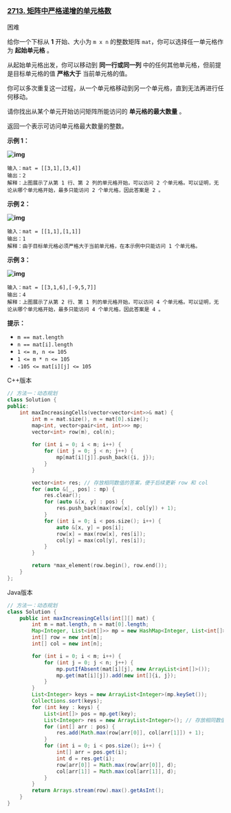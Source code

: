 ### [2713. 矩阵中严格递增的单元格数](https://leetcode.cn/problems/maximum-strictly-increasing-cells-in-a-matrix/)

困难

给你一个下标从 **1** 开始、大小为 `m x n` 的整数矩阵 `mat`，你可以选择任一单元格作为 **起始单元格** 。

从起始单元格出发，你可以移动到 **同一行或同一列** 中的任何其他单元格，但前提是目标单元格的值 **严格大于** 当前单元格的值。

你可以多次重复这一过程，从一个单元格移动到另一个单元格，直到无法再进行任何移动。

请你找出从某个单元开始访问矩阵所能访问的 **单元格的最大数量** 。

返回一个表示可访问单元格最大数量的整数。

**示例 1：**

**![img](https://assets.leetcode.com/uploads/2023/04/23/diag1drawio.png)**

```
输入：mat = [[3,1],[3,4]]
输出：2
解释：上图展示了从第 1 行、第 2 列的单元格开始，可以访问 2 个单元格。可以证明，无论从哪个单元格开始，最多只能访问 2 个单元格，因此答案是 2 。 
```

**示例 2：**

**![img](https://assets.leetcode.com/uploads/2023/04/23/diag3drawio.png)**

```
输入：mat = [[1,1],[1,1]]
输出：1
解释：由于目标单元格必须严格大于当前单元格，在本示例中只能访问 1 个单元格。 
```

**示例 3：**

**![img](https://assets.leetcode.com/uploads/2023/04/23/diag4drawio.png)**

```
输入：mat = [[3,1,6],[-9,5,7]]
输出：4
解释：上图展示了从第 2 行、第 1 列的单元格开始，可以访问 4 个单元格。可以证明，无论从哪个单元格开始，最多只能访问 4 个单元格，因此答案是 4 。  
```

**提示：**

- `m == mat.length `
- `n == mat[i].length `
- `1 <= m, n <= 105`
- `1 <= m * n <= 105`
- `-105 <= mat[i][j] <= 105`

C++版本

```c++
// 方法一：动态规划
class Solution {
public:
    int maxIncreasingCells(vector<vector<int>>& mat) {
        int m = mat.size(), n = mat[0].size();
        map<int, vector<pair<int, int>>> mp;
        vector<int> row(m), col(n);
        
        for (int i = 0; i < m; i++) {
            for (int j = 0; j < n; j++) {
                mp[mat[i][j]].push_back({i, j});
            }
        }

        vector<int> res; // 存放相同数值的答案，便于后续更新 row 和 col
        for (auto &[_, pos] : mp) {
            res.clear();
            for (auto &[x, y] : pos) {
                res.push_back(max(row[x], col[y]) + 1);
            }
            for (int i = 0; i < pos.size(); i++) {
                auto &[x, y] = pos[i];
                row[x] = max(row[x], res[i]);
                col[y] = max(col[y], res[i]);
            }
        }

        return *max_element(row.begin(), row.end());
    }
};
```

Java版本

```java
// 方法一：动态规划
class Solution {
    public int maxIncreasingCells(int[][] mat) {
        int m = mat.length, n = mat[0].length;
        Map<Integer, List<int[]>> mp = new HashMap<Integer, List<int[]>>();
        int[] row = new int[m];
        int[] col = new int[n];

        for (int i = 0; i < m; i++) {
            for (int j = 0; j < n; j++) {
                mp.putIfAbsent(mat[i][j], new ArrayList<int[]>());
                mp.get(mat[i][j]).add(new int[]{i, j});
            }
        }
        List<Integer> keys = new ArrayList<Integer>(mp.keySet());
        Collections.sort(keys);
        for (int key : keys) {
            List<int[]> pos = mp.get(key);
            List<Integer> res = new ArrayList<Integer>(); // 存放相同数值的答案，便于后续更新 row 和 col
            for (int[] arr : pos) {
                res.add(Math.max(row[arr[0]], col[arr[1]]) + 1);
            }
            for (int i = 0; i < pos.size(); i++) {
                int[] arr = pos.get(i);
                int d = res.get(i);
                row[arr[0]] = Math.max(row[arr[0]], d);
                col[arr[1]] = Math.max(col[arr[1]], d);
            }
        }
        return Arrays.stream(row).max().getAsInt();
    }
}
```

